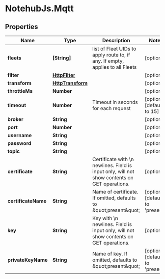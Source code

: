 # NotehubJs.Mqtt

## Properties

Name | Type | Description | Notes
------------ | ------------- | ------------- | -------------
**fleets** | **[String]** | list of Fleet UIDs to apply route to, if any.  If empty, applies to all Fleets | [optional] 
**filter** | [**HttpFilter**](HttpFilter.md) |  | [optional] 
**transform** | [**HttpTransform**](HttpTransform.md) |  | [optional] 
**throttleMs** | **Number** |  | [optional] 
**timeout** | **Number** | Timeout in seconds for each request | [optional] [default to 15]
**broker** | **String** |  | [optional] 
**port** | **Number** |  | [optional] 
**username** | **String** |  | [optional] 
**password** | **String** |  | [optional] 
**topic** | **String** |  | [optional] 
**certificate** | **String** | Certificate with \\n newlines.  Field is input only, will not show contents on GET operations. | [optional] 
**certificateName** | **String** | Name of certificate.  If omitted, defaults to \&quot;present\&quot; | [optional] [default to &#39;present&#39;]
**key** | **String** | Key with \\n newlines.  Field is input only, will not show contents on GET operations. | [optional] 
**privateKeyName** | **String** | Name of key.  If omitted, defaults to \&quot;present\&quot; | [optional] [default to &#39;present&#39;]


